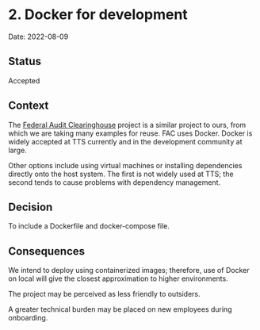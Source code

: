 # 2. Docker for development

Date: 2022-08-09

## Status

Accepted

## Context

The [Federal Audit Clearinghouse](https://github.com/GSA-TTS/FAC) project is a similar project to ours, from which we are taking many examples for reuse. FAC uses Docker. Docker is widely accepted at TTS currently and in the development community at large.

Other options include using virtual machines or installing dependencies directly onto the host system. The first is not widely used at TTS; the second tends to cause problems with dependency management.

## Decision

To include a Dockerfile and docker-compose file.

## Consequences

We intend to deploy using containerized images; therefore, use of Docker on local will give the closest approximation to higher environments.

The project may be perceived as less friendly to outsiders.

A greater technical burden may be placed on new employees during onboarding.
